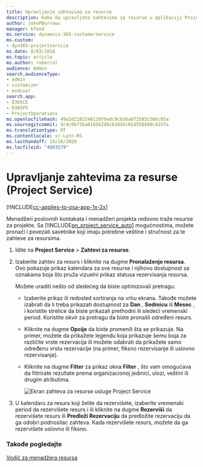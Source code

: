 ```yaml
---
title: Upravljanje zahtevima za resurse
description: Kako da upravljate zahtevima za resurse u aplikaciji Project Service
author: JohnPBurrows
manager: kfend
ms.service: dynamics-365-customerservice
ms.custom:
- dyn365-projectservice
ms.date: 8/03/2018
ms.topic: article
ms.author: ruhercul
audience: Admin
search.audienceType:
- admin
- customizer
- enduser
search.app:
- D365CE
- D365PS
- ProjectOperations
ms.openlocfilehash: 49a2d2102246126f6edc9cb36a072583c566c95a
ms.sourcegitcommit: 5c4c9bf3ba018562d6cb3443c01d550489c415fa
ms.translationtype: HT
ms.contentlocale: sr-Latn-RS
ms.lasthandoff: 10/16/2020
ms.locfileid: "4083579"
---
```

# <a name="manage-resource-requests-project-service"></a>Upravljanje zahtevima za resurse (Project Service)

[!INCLUDE[cc-applies-to-psa-app-1x-2x](../includes/cc-applies-to-psa-app-1x-2x.md)]

Menadžeri poslovnih kontakata i menadžeri projekta redovno traže resurse za projekte. Sa [!INCLUDE[pn_project_service_auto](../includes/pn-project-service-auto.md)] mogućnostima, možete pronaći i povezati savetnike koji imaju potrebne veštine i stručnost za te zahteve za resursima.  
  
1. Idite na **Project Service** > **Zahtevi za resurse**.  
  
2. Izaberite zahtev za resurs i kliknite na dugme **Pronalaženje resursa**. Ovo pokazuje prikaz kalendara za sve resurse i njihovu dostupnost sa oznakama boja što pruža vizuelni prikaz statusa rezervisanja resursa.  
  
    Možete uraditi nešto od sledećeg da biste optimizovali pretragu:  
  
   -   Izaberite prikaz ili redosled sortiranja na vrhu ekrana. Takođe možete izabrati da li treba prikazati dostupnost za **Dan** , **Sedmicu** ili **Mesec** , i koristite strelice da biste prikazali prethodni ili sledeći vremenski period. Koristite okvir za pretragu da biste pronašli određeni resurs.  
  
   -   Kliknite na dugme **Opcije** da biste promenili šta se prikazuje. Na primer, možete da prikažete legendu koja prikazuje šemu boja za različite vrste rezervacija ili možete odabrati da prikažete samo određenu vrstu rezervacije (na primer, fiksno rezervisanje ili uslovno rezervisanje).  
  
   -   Kliknite na dugme **Filter** za prikaz okna **Filter** , što vam omogućava da filtrirate rezultate prema organizacionoj jedinici, ulozi, veštini ili drugim atributima.  
  
       ![Ekran zahteva za resurse usluge Project Service](../psa/media/project-service-resource-request-screen.png "Ekran zahteva za resurse usluge Project Service")  
  
3. U kalendaru za resurs koji želite da rezervišete, izaberite vremenski period da rezervišete resurs i ili kliknite na dugme **Rezerviši** da rezervišete resurs ili **Predloži Rezervaciju** da predložite rezervaciju da ga odobri podnosilac zahteva. Kada rezervišete resurs, možete da ga rezervišete uslovno ili fiksno.  
  
### <a name="see-also"></a>Takođe pogledajte  
 [Vodič za menadžera resursa](../psa/resource-manager-guide.md)

